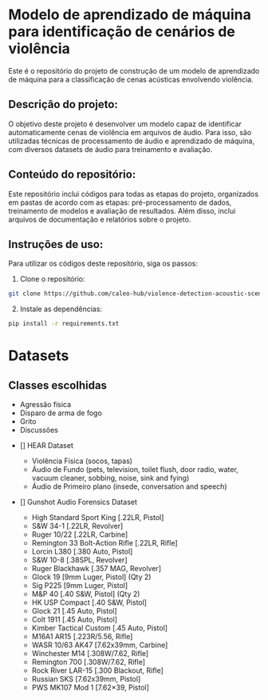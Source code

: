 # Modelo de aprendizado de máquina para identificação de cenários de violência

Este é o repositório do projeto de construção de um modelo de aprendizado de máquina para a classificação de cenas acústicas envolvendo violência.

## Descrição do projeto:
O objetivo deste projeto é desenvolver um modelo capaz de identificar automaticamente cenas de violência em arquivos de áudio. Para isso, são utilizadas técnicas de processamento de áudio e aprendizado de máquina, com diversos datasets de áudio para treinamento e avaliação.

## Conteúdo do repositório:
Este repositório inclui códigos para todas as etapas do projeto, organizados em pastas de acordo com as etapas: pré-processamento de dados, treinamento de modelos e avaliação de resultados. Além disso, inclui arquivos de documentação e relatórios sobre o projeto.

## Instruções de uso:
Para utilizar os códigos deste repositório, siga os passos:

1. Clone o repositório:

```bash
git clone https://github.com/caleo-hub/violence-detection-acoustic-scenes.git
```

2. Instale as dependências:
```bash
pip install -r requirements.txt
```

# Datasets

## Classes escolhidas
   * Agressão física
   * Disparo de arma de fogo
   * Grito
   * Discussões


- [] HEAR Dataset
  - Violência Física (socos, tapas)
  - Áudio de Fundo (pets, television, toilet flush, door radio, water, vacuum cleaner, sobbing, noise, sink and fying)
  - Áudio de Primeiro plano (insede, conversation and speech)

- [] Gunshot Audio Forensics Dataset
  - High Standard Sport King [.22LR, Pistol]
  - S&W 34-1 [.22LR, Revolver]
  - Ruger 10/22 [.22LR, Carbine]
  - Remington 33 Bolt-Action Rifle [.22LR, Rifle]
  - Lorcin L380 [.380 Auto, Pistol]
  - S&W 10-8 [.38SPL, Revolver]
  - Ruger Blackhawk [.357 MAG, Revolver]
  - Glock 19 [9mm Luger, Pistol] (Qty 2)
  - Sig P225 [9mm Luger, Pistol]
  - M&P 40 [.40 S&W, Pistol] (Qty 2)
  - HK USP Compact [.40 S&W, Pistol]
  - Glock 21 [.45 Auto, Pistol]
  - Colt 1911 [.45 Auto, Pistol]
  - Kimber Tactical Custom [.45 Auto, Pistol]
  - M16A1 AR15 [.223R/5.56, Rifle]
  - WASR 10/63 AK47 [7.62x39mm, Carbine]
  - Winchester M14 [.308W/7.62, Rifle]
  - Remington 700 [.308W/7.62, Rifle]
  - Rock River LAR-15 [.300 Blackout, Rifle]
  - Russian SKS [7.62x39mm, Pistol]
  - PWS MK107 Mod 1 [7.62×39, Pistol]

